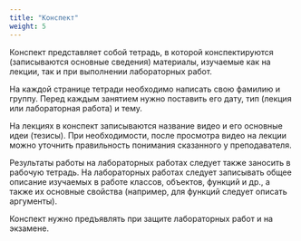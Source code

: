 ```yaml
---
title: "Конспект"
weight: 5
---
```


Конспект представляет собой тетрадь, в которой конспектируются (записываются основные сведения) материалы, изучаемые как на лекции, так и при выполнении лабораторных работ.

На каждой странице тетради необходимо написать свою фамилию и группу. Перед каждым занятием нужно поставить его дату, тип (лекция или лабораторная работа) и тему.

На лекциях в конспект записываются название видео и его основные идеи (тезисы). При необходимости, после просмотра видео на лекции можно уточнить правильность понимания сказанного у преподавателя. 

Результаты работы на лабораторных работах следует также заносить в рабочую тетрадь. На лабораторных работах следует записывать общее описание изучаемых в работе классов, объектов, функций и др., а также их основные свойства (например, для функций следует описать аргументы).

Конспект нужно предъявлять при защите лабораторных работ и на экзамене.